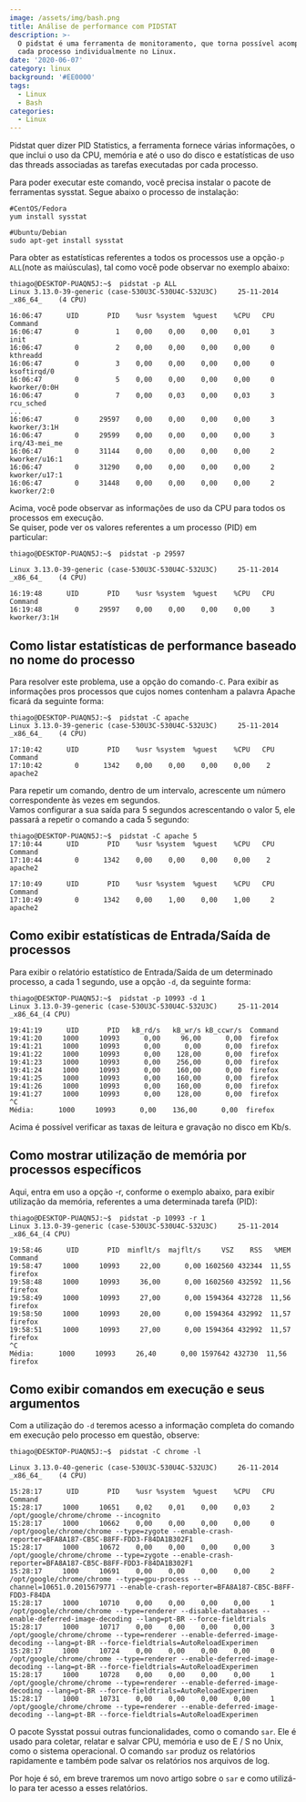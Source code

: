 ```yaml
---
image: /assets/img/bash.png
title: Análise de performance com PIDSTAT
description: >-
  O pidstat é uma ferramenta de monitoramento, que torna possível acompanhar
  cada processo individualmente no Linux. 
date: '2020-06-07'
category: linux
background: '#EE0000'
tags:
  - Linux
  - Bash
categories:
  - Linux
---
```

Pidstat quer dizer PID Statistics, a ferramenta fornece várias informações, o que inclui o uso da CPU, memória e até o uso do disco e estatísticas de uso das threads associadas as tarefas executadas por cada processo.

Para poder executar este comando, você precisa instalar o pacote de ferramentas sysstat. Segue abaixo o processo de instalação:

```
#CentOS/Fedora
yum install sysstat

#Ubuntu/Debian
sudo apt-get install sysstat
```

Para obter as estatísticas referentes a todos os processos use a opção`-p ALL`(note as maiúsculas), tal como você pode observar no exemplo abaixo:

```
thiago@DESKTOP-PUAQN5J:~$  pidstat -p ALL
Linux 3.13.0-39-generic (case-530U3C-530U4C-532U3C)     25-11-2014  _x86_64_    (4 CPU)
 
16:06:47      UID       PID    %usr %system  %guest    %CPU   CPU  Command
16:06:47        0         1    0,00    0,00    0,00    0,01     3  init
16:06:47        0         2    0,00    0,00    0,00    0,00     0  kthreadd
16:06:47        0         3    0,00    0,00    0,00    0,00     0  ksoftirqd/0
16:06:47        0         5    0,00    0,00    0,00    0,00     0  kworker/0:0H
16:06:47        0         7    0,00    0,03    0,00    0,03     3  rcu_sched
...
16:06:47        0     29597    0,00    0,00    0,00    0,00     3  kworker/3:1H
16:06:47        0     29599    0,00    0,00    0,00    0,00     3  irq/43-mei_me
16:06:47        0     31144    0,00    0,00    0,00    0,00     2  kworker/u16:1
16:06:47        0     31290    0,00    0,00    0,00    0,00     2  kworker/u17:1
16:06:47        0     31448    0,00    0,00    0,00    0,00     2  kworker/2:0
```

Acima, você pode observar as informações de uso da CPU para todos os processos em execução.\
Se quiser, pode ver os valores referentes a um processo (PID) em particular:

```
thiago@DESKTOP-PUAQN5J:~$  pidstat -p 29597

Linux 3.13.0-39-generic (case-530U3C-530U4C-532U3C)     25-11-2014  _x86_64_    (4 CPU)
 
16:19:48      UID       PID    %usr %system  %guest    %CPU   CPU  Command
16:19:48        0     29597    0,00    0,00    0,00    0,00     3  kworker/3:1H
```

## Como listar estatísticas de performance baseado no nome do processo

Para resolver este problema, use a opção do comando`-C`. Para exibir as informações pros processos que cujos nomes contenham a palavra Apache ficará da seguinte forma:

```
thiago@DESKTOP-PUAQN5J:~$  pidstat -C apache
Linux 3.13.0-39-generic (case-530U3C-530U4C-532U3C)     25-11-2014  _x86_64_    (4 CPU)
 
17:10:42      UID       PID    %usr %system  %guest    %CPU   CPU  Command
17:10:42        0      1342    0,00    0,00    0,00    0,00    2   apache2
```

Para repetir um comando, dentro de um intervalo, acrescente um número correspondente às vezes em segundos.\
Vamos configurar a sua saída para 5 segundos acrescentando o valor 5, ele passará a repetir o comando a cada 5 segundo:

```
thiago@DESKTOP-PUAQN5J:~$  pidstat -C apache 5
17:10:44      UID       PID    %usr %system  %guest    %CPU   CPU  Command
17:10:44        0      1342    0,00    0,00    0,00    0,00    2   apache2

17:10:49      UID       PID    %usr %system  %guest    %CPU   CPU  Command
17:10:49        0      1342    0,00    1,00    0,00    1,00     2  apache2
```

## Como exibir estatísticas de Entrada/Saída de processos

Para exibir o relatório estatístico de Entrada/Saída de um determinado processo, a cada 1 segundo, use a opção `-d`, da seguinte forma:

```
thiago@DESKTOP-PUAQN5J:~$  pidstat -p 10993 -d 1
Linux 3.13.0-39-generic (case-530U3C-530U4C-532U3C)     25-11-2014  _x86_64_(4 CPU)
 
19:41:19      UID       PID   kB_rd/s   kB_wr/s kB_ccwr/s  Command
19:41:20     1000     10993      0,00     96,00      0,00  firefox
19:41:21     1000     10993      0,00      0,00      0,00  firefox
19:41:22     1000     10993      0,00    128,00      0,00  firefox
19:41:23     1000     10993      0,00    256,00      0,00  firefox
19:41:24     1000     10993      0,00    160,00      0,00  firefox
19:41:25     1000     10993      0,00    160,00      0,00  firefox
19:41:26     1000     10993      0,00    160,00      0,00  firefox
19:41:27     1000     10993      0,00    128,00      0,00  firefox
^C
Média:      1000     10993      0,00    136,00      0,00  firefox
```

Acima é possível verificar as taxas de leitura e gravação no disco em Kb/s.

## Como mostrar utilização de memória por processos específicos

Aqui, entra em uso a opção -r, conforme o exemplo abaixo, para exibir utilização da memória, referentes a uma determinada tarefa (PID):

```
thiago@DESKTOP-PUAQN5J:~$  pidstat -p 10993 -r 1
Linux 3.13.0-39-generic (case-530U3C-530U4C-532U3C)     25-11-2014  _x86_64_(4 CPU)
 
19:58:46      UID       PID  minflt/s  majflt/s     VSZ    RSS   %MEM  Command
19:58:47     1000     10993     22,00      0,00 1602560 432344  11,55  firefox
19:58:48     1000     10993     36,00      0,00 1602560 432592  11,56  firefox
19:58:49     1000     10993     27,00      0,00 1594364 432728  11,56  firefox
19:58:50     1000     10993     20,00      0,00 1594364 432992  11,57  firefox
19:58:51     1000     10993     27,00      0,00 1594364 432992  11,57  firefox
^C
Média:      1000     10993     26,40      0,00 1597642 432730  11,56  firefox
```

## Como exibir comandos em execução e seus argumentos

Com a utilização do `-d` teremos acesso a informação completa do comando em execução pelo processo em questão, observe:

```
thiago@DESKTOP-PUAQN5J:~$  pidstat -C chrome -l
 
Linux 3.13.0-40-generic (case-530U3C-530U4C-532U3C)     26-11-2014  _x86_64_    (4 CPU)
 
15:28:17      UID       PID    %usr %system  %guest    %CPU   CPU  Command
15:28:17     1000     10651    0,02    0,01    0,00    0,03     2  /opt/google/chrome/chrome --incognito 
15:28:17     1000     10662    0,00    0,00    0,00    0,00     0  /opt/google/chrome/chrome --type=zygote --enable-crash-reporter=BFA8A187-CB5C-B8FF-FDD3-F84DA1B302F1 
15:28:17     1000     10672    0,00    0,00    0,00    0,00     3  /opt/google/chrome/chrome --type=zygote --enable-crash-reporter=BFA8A187-CB5C-B8FF-FDD3-F84DA1B302F1 
15:28:17     1000     10691    0,00    0,00    0,00    0,00     2  /opt/google/chrome/chrome --type=gpu-process --channel=10651.0.2015679771 --enable-crash-reporter=BFA8A187-CB5C-B8FF-FDD3-F84DA
15:28:17     1000     10710    0,00    0,00    0,00    0,00     1  /opt/google/chrome/chrome --type=renderer --disable-databases --enable-deferred-image-decoding --lang=pt-BR --force-fieldtrials
15:28:17     1000     10717    0,00    0,00    0,00    0,00     3  /opt/google/chrome/chrome --type=renderer --enable-deferred-image-decoding --lang=pt-BR --force-fieldtrials=AutoReloadExperimen
15:28:17     1000     10724    0,00    0,00    0,00    0,00     0  /opt/google/chrome/chrome --type=renderer --enable-deferred-image-decoding --lang=pt-BR --force-fieldtrials=AutoReloadExperimen
15:28:17     1000     10728    0,00    0,00    0,00    0,00     1  /opt/google/chrome/chrome --type=renderer --enable-deferred-image-decoding --lang=pt-BR --force-fieldtrials=AutoReloadExperimen
15:28:17     1000     10731    0,00    0,00    0,00    0,00     1  /opt/google/chrome/chrome --type=renderer --enable-deferred-image-decoding --lang=pt-BR --force-fieldtrials=AutoReloadExperimen
```

O pacote Sysstat possui outras funcionalidades, como o comando `sar`. Ele é usado para coletar, relatar e salvar CPU, memória e uso de E / S no Unix, como o sistema operacional. O comando `sar` produz os relatórios rapidamente e também pode salvar os relatórios nos arquivos de log. 

Por hoje é só, em breve traremos um novo artigo sobre o `sar` e como utilizá-lo para ter acesso a esses relatórios.
